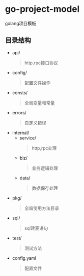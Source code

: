 # go-project-model

golang项目模板

## 目录结构

- api/
  > http,rpc接口协议
- config/
  > 配置文件操作
- consts/
  > 全局变量和常量
- errors/
  > 自定义错误
- internal/
    - service/
      > http,rpc处理
    - biz/
      > 业务逻辑处理
    - data/
      > 数据保存处理
- pkg/
  > 全局使用方法目录
- sql/
  > sql建表语句
- test/
  > 测试方法
- config.yaml
  > 配置文件








